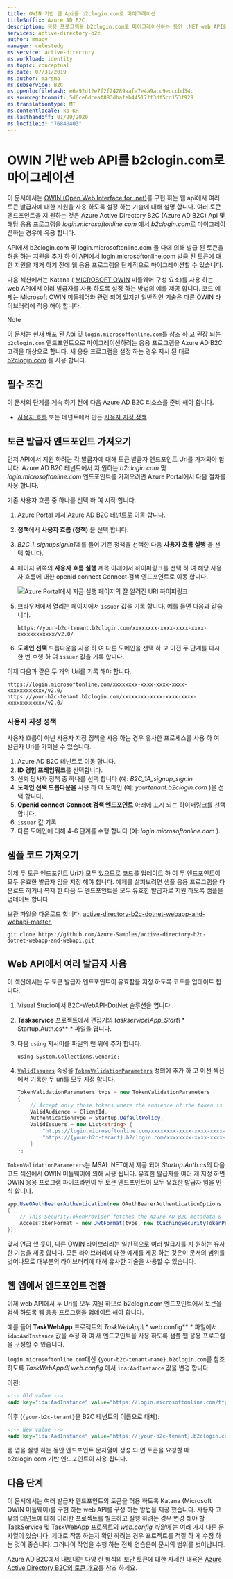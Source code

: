 ```yaml
---
title: OWIN 기반 웹 Api를 b2clogin.com로 마이그레이션
titleSuffix: Azure AD B2C
description: 응용 프로그램을 b2clogin.com로 마이그레이션하는 동안 .NET web API를 사용 하 여 여러 토큰 발급자가 발급 한 토큰을 지 원하는 방법을 알아봅니다.
services: active-directory-b2c
author: mmacy
manager: celestedg
ms.service: active-directory
ms.workload: identity
ms.topic: conceptual
ms.date: 07/31/2019
ms.author: marsma
ms.subservice: B2C
ms.openlocfilehash: e6a92d12e7f2f24289aafa7e4a9acc9edccbd34c
ms.sourcegitcommit: 5d6ce6dceaf883dbafeb44517ff3df5cd153f929
ms.translationtype: MT
ms.contentlocale: ko-KR
ms.lasthandoff: 01/29/2020
ms.locfileid: "76840403"
---
```

# <a name="migrate-an-owin-based-web-api-to-b2clogincom"></a>OWIN 기반 web API를 b2clogin.com로 마이그레이션

이 문서에서는 [OWIN (Open Web Interface for .net)](http://owin.org/)를 구현 하는 웹 api에서 여러 토큰 발급자에 대한 지원을 사용 하도록 설정 하는 기술에 대해 설명 합니다. 여러 토큰 엔드포인트을 지 원하는 것은 Azure Active Directory B2C (Azure AD B2C) Api 및 해당 응용 프로그램을 *login.microsoftonline.com* 에서 *b2clogin.com*로 마이그레이션하는 경우에 유용 합니다.

API에서 b2clogin.com 및 login.microsoftonline.com 둘 다에 의해 발급 된 토큰을 허용 하는 지원을 추가 하 여 API에서 login.microsoftonline.com 발급 된 토큰에 대한 지원을 제거 하기 전에 웹 응용 프로그램을 단계적으로 마이그레이션할 수 있습니다.

다음 섹션에서는 Katana ( [MICROSOFT OWIN][katana] 미들웨어 구성 요소)를 사용 하는 web API에서 여러 발급자를 사용 하도록 설정 하는 방법의 예를 제공 합니다. 코드 예제는 Microsoft OWIN 미들웨어와 관련 되어 있지만 일반적인 기술은 다른 OWIN 라이브러리에 적용 해야 합니다.

> [!NOTE]
> 이 문서는 현재 배포 된 Api 및 `login.microsoftonline.com`를 참조 하 고 권장 되는 `b2clogin.com` 엔드포인트으로 마이그레이션하려는 응용 프로그램을 Azure AD B2C 고객을 대상으로 합니다. 새 응용 프로그램을 설정 하는 경우 지시 된 대로 [b2clogin.com](b2clogin.md) 를 사용 합니다.

## <a name="prerequisites"></a>필수 조건

이 문서의 단계를 계속 하기 전에 다음 Azure AD B2C 리소스를 준비 해야 합니다.

* [사용자 흐름](tutorial-create-user-flows.md) 또는 테넌트에서 만든 [사용자 지정 정책](custom-policy-get-started.md)

## <a name="get-token-issuer-endpoints"></a>토큰 발급자 엔드포인트 가져오기

먼저 API에서 지원 하려는 각 발급자에 대해 토큰 발급자 엔드포인트 Uri를 가져와야 합니다. Azure AD B2C 테넌트에서 지 원하는 *b2clogin.com* 및 *login.microsoftonline.com* 엔드포인트를 가져오려면 Azure Portal에서 다음 절차를 사용 합니다.

기존 사용자 흐름 중 하나를 선택 하 여 시작 합니다.

1. [Azure Portal](https://portal.azure.com) 에서 Azure AD B2C 테넌트로 이동 합니다.
1. **정책**에서 **사용자 흐름 (정책)** 을 선택 합니다.
1. *B2C_1_signupsignin1*예를 들어 기존 정책을 선택한 다음 **사용자 흐름 실행** 을 선택 합니다.
1. 페이지 위쪽의 **사용자 흐름 실행** 제목 아래에서 하이퍼링크를 선택 하 여 해당 사용자 흐름에 대한 openid connect Connect 검색 엔드포인트로 이동 합니다.

    ![Azure Portal에서 지금 실행 페이지의 잘 알려진 URI 하이퍼링크](media/multi-token-endpoints/portal-01-policy-link.png)

1. 브라우저에서 열리는 페이지에서 `issuer` 값을 기록 합니다. 예를 들면 다음과 같습니다.

    `https://your-b2c-tenant.b2clogin.com/xxxxxxxx-xxxx-xxxx-xxxx-xxxxxxxxxxxx/v2.0/`

1. **도메인 선택** 드롭다운을 사용 하 여 다른 도메인을 선택 하 고 이전 두 단계를 다시 한 번 수행 하 여 `issuer` 값을 기록 합니다.

이제 다음과 같은 두 개의 Uri를 기록 해야 합니다.

```
https://login.microsoftonline.com/xxxxxxxx-xxxx-xxxx-xxxx-xxxxxxxxxxxx/v2.0/
https://your-b2c-tenant.b2clogin.com/xxxxxxxx-xxxx-xxxx-xxxx-xxxxxxxxxxxx/v2.0/
```

### <a name="custom-policies"></a>사용자 지정 정책

사용자 흐름이 아닌 사용자 지정 정책을 사용 하는 경우 유사한 프로세스를 사용 하 여 발급자 Uri를 가져올 수 있습니다.

1. Azure AD B2C 테넌트로 이동 합니다.
1. **ID 경험 프레임워크**를 선택합니다.
1. 신뢰 당사자 정책 중 하나를 선택 합니다 (예: *B2C_1A_signup_signin*
1. **도메인 선택 드롭다운을** 사용 하 여 도메인 (예: *yourtenant.b2clogin.com* )을 선택 합니다.
1. **Openid connect Connect 검색 엔드포인트** 아래에 표시 되는 하이퍼링크를 선택 합니다.
1. `issuer` 값 기록
1. 다른 도메인에 대해 4-6 단계를 수행 합니다 (예: *login.microsoftonline.com* ).

## <a name="get-the-sample-code"></a>샘플 코드 가져오기

이제 두 토큰 엔드포인트 Uri가 모두 있으므로 코드를 업데이트 하 여 두 엔드포인트이 모두 유효한 발급자 임을 지정 해야 합니다. 예제를 살펴보려면 샘플 응용 프로그램을 다운로드 하거나 복제 한 다음 두 엔드포인트을 모두 유효한 발급자로 지원 하도록 샘플을 업데이트 합니다.

보관 파일을 다운로드 합니다. [active-directory-b2c-dotnet-webapp-and-webapi-master.][sample-archive]

```
git clone https://github.com/Azure-Samples/active-directory-b2c-dotnet-webapp-and-webapi.git
```

## <a name="enable-multiple-issuers-in-web-api"></a>Web API에서 여러 발급자 사용

이 섹션에서는 두 토큰 발급자 엔드포인트이 유효함을 지정 하도록 코드를 업데이트 합니다.

1. Visual Studio에서 B2C-WebAPI-DotNet 솔루션을 엽니다 **.**
1. **Taskservice** 프로젝트에서 편집기의 *taskservice\\App_Start\\* * Startup.Auth.cs** * 파일을 엽니다.
1. 다음 `using` 지시어를 파일의 맨 위에 추가 합니다.

    `using System.Collections.Generic;`
1. [`ValidIssuers`][validissuers] 속성을 [`TokenValidationParameters`][tokenvalidationparameters] 정의에 추가 하 고 이전 섹션에서 기록한 두 uri를 모두 지정 합니다.

    ```csharp
    TokenValidationParameters tvps = new TokenValidationParameters
    {
        // Accept only those tokens where the audience of the token is equal to the client ID of this app
        ValidAudience = ClientId,
        AuthenticationType = Startup.DefaultPolicy,
        ValidIssuers = new List<string> {
            "https://login.microsoftonline.com/xxxxxxxx-xxxx-xxxx-xxxx-xxxxxxxxxxxx/v2.0/",
            "https://{your-b2c-tenant}.b2clogin.com/xxxxxxxx-xxxx-xxxx-xxxx-xxxxxxxxxxxx/v2.0/"
        }
    };
    ```

`TokenValidationParameters`는 MSAL.NET에서 제공 되며 *Startup.Auth.cs*의 다음 코드 섹션에서 OWIN 미들웨어에 의해 사용 됩니다. 유효한 발급자를 여러 개 지정 하면 OWIN 응용 프로그램 파이프라인이 두 토큰 엔드포인트이 모두 유효한 발급자 임을 인식 합니다.

```csharp
app.UseOAuthBearerAuthentication(new OAuthBearerAuthenticationOptions
{
    // This SecurityTokenProvider fetches the Azure AD B2C metadata &  from the OpenID Connect metadata endpoint
    AccessTokenFormat = new JwtFormat(tvps, new tCachingSecurityTokenProvider(String.Format(AadInstance, ultPolicy)))
});
```

앞서 언급 했 듯이, 다른 OWIN 라이브러리는 일반적으로 여러 발급자를 지 원하는 유사한 기능을 제공 합니다. 모든 라이브러리에 대한 예제를 제공 하는 것은이 문서의 범위를 벗어나므로 대부분의 라이브러리에 대해 유사한 기술을 사용할 수 있습니다.

## <a name="switch-endpoints-in-web-app"></a>웹 앱에서 엔드포인트 전환

이제 web API에서 두 Uri를 모두 지원 하므로 b2clogin.com 엔드포인트에서 토큰을 검색 하도록 웹 응용 프로그램을 업데이트 해야 합니다.

예를 들어 **TaskWebApp** 프로젝트의 *TaskWebApp\\* * web.config** * 파일에서 `ida:AadInstance` 값을 수정 하 여 새 엔드포인트을 사용 하도록 샘플 웹 응용 프로그램을 구성할 수 있습니다.

`login.microsoftonline.com`대신 `{your-b2c-tenant-name}.b2clogin.com`를 참조 하도록 *TaskWebApp의 web.config* 에서 `ida:AadInstance` 값을 변경 합니다.

이전:

```xml
<!-- Old value -->
<add key="ida:AadInstance" value="https://login.microsoftonline.com/tfp/{0}/{1}" />
```

이후 (`{your-b2c-tenant}`을 B2C 테넌트의 이름으로 대체):

```xml
<!-- New value -->
<add key="ida:AadInstance" value="https://{your-b2c-tenant}.b2clogin.com/tfp/{0}/{1}" />
```

웹 앱을 실행 하는 동안 엔드포인트 문자열이 생성 되 면 토큰을 요청할 때 b2clogin.com 기반 엔드포인트이 사용 됩니다.

## <a name="next-steps"></a>다음 단계

이 문서에서는 여러 발급자 엔드포인트의 토큰을 허용 하도록 Katana (Microsoft OWIN 미들웨어)를 구현 하는 web API를 구성 하는 방법을 제공 했습니다. 사용자 고유의 테넌트에 대해 이러한 프로젝트를 빌드하고 실행 하려는 경우 변경 해야 할 TaskService 및 TaskWebApp 프로젝트의 *web.config 파일에* 는 여러 가지 다른 문자열이 있습니다. 제대로 작동 하는지 확인 하려는 경우 프로젝트를 적절 하 게 수정 하는 것이 좋습니다. 그러나이 작업을 수행 하는 전체 연습은이 문서의 범위를 벗어납니다.

Azure AD B2C에서 내보내는 다양 한 형식의 보안 토큰에 대한 자세한 내용은 [Azure Active Directory B2C의 토큰 개요](tokens-overview.md)를 참조 하세요.

<!-- LINKS - External -->
[sample-archive]: https://github.com/Azure-Samples/active-directory-b2c-dotnet-webapp-and-webapi/archive/master.zip
[sample-repo]: https://github.com/Azure-Samples/active-directory-b2c-dotnet-webapp-and-webapi

<!-- LINKS - Internal -->
[katana]: https://docs.microsoft.com/aspnet/aspnet/overview/owin-and-katana/
[validissuers]: https://docs.microsoft.com/dotnet/api/microsoft.identitymodel.tokens.tokenvalidationparameters.validissuers
[tokenvalidationparameters]: https://docs.microsoft.com/dotnet/api/microsoft.identitymodel.tokens.tokenvalidationparameters
